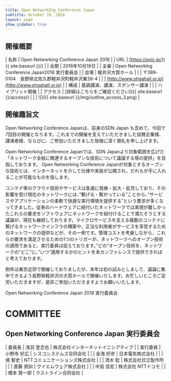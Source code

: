 ```yaml
---
title: Open NetworkIng Conference Japan
subtitle: October 19, 2018
layout: page
show_sidebar: true
---
```

## 開催概要

| 名称     | Open Networking Conference Japan 2018 |
| URL      | [https://onic.jp/]( {{ site.baseurl }}/) |
| 会期     | 2018年10月19日 |
| 主催     | Open Networking Conference Japan2018 実行委員会 |
| 会場     | 軽井沢大賀ホール |
|          | 〒389-0104　長野県北佐久郡軽井沢町軽井沢東28-4 |
|          | [http://www.ohgahall.or.jp](http://www.ohgahall.or.jp) |
| 構成     | 基調講演、講演、スポンサー講演 |
|          | ハイブリット開催 |
| アクセス | [詳細はこちらをご確認ください]({{ site.baseurl }}/access/) | 
|          | ![]({{ site.baseurl }}/img/outline_access_3.png) |

## 開催趣旨文
Open Networking Conference Japanは、前身のSDN Japan も含めて、今回で7回目の開催となります。これまでの開催を支えていただきました協賛企業様、講演者様、ならびに、ご参加いただきました皆様に深く御礼を申し上げます。

Open Networking Conference Japanでは、SDN Japanより対象範囲を広げた「ネットワーク全般に関連するオープンな技術について議論する場の提供」を目指しております。 Open Networking Conference Japanが対象とするオープンな技術とは、インターネットを介して仕様や実装が公開され、だれもが手に入れることが可能なものを指します。

コンテナ等のクラウド技術やサービスは急速に発展・拡大・拡充しており、その影響を受け現在のネットワークには、”繋げる・繋がっている”ことから、”サービスやアプリケーションの柔軟で快適な実行環境を提供する”という要求が多くなってきました。従来のハードウェアに紐付いたネットワークでは実現が難しかったこれらの要求をソフトウェアにネットワークを紐付けることで満たそうとする議論が、現在も継続しております。マイクロサービスを支える複数のコンテナに繋げるネットワークインフラの構築や、正当な利用者がサービスを享受するためのネットワークの提供などが、その一例です。管理コストを考慮しながら、これらの要求を満足させるための1つのトリガーが、ネットワークへのオープン技術の適用であると、実行委員は捉えております。”どの”オープン技術を、ネットワークの”どこ”に、”いつ”適用するかのヒントを本カンファレンスで提供できればと考えております。

例年は東京近郊で開催しておりましたが、本年は初の試みとしまして、議論に集中できるよう長野県軽井沢の大賀ホールで開催いたします。お忙しいところご足労いただきますが、是非ご参加いただきますようお願いいたします。

Open Networking Conference Japan 2018 実行委員会

# COMMITTEE

## Open Networking Conference Japan 実行委員会

| 委員長    | 浅羽 登志也 | 株式会社インターネットイニシアティブ |
| 実行委員   | 小野寺 好広  | シスコシステムズ合同会社 |
|          | 金海 好彦 | 日本電気株式会社 |
|          | 境 智史 | NTTコミュニケーションズ株式会社 |
|          | 清水 聡 | 株式会社日立製作所 |
|          | 進藤 資訓 | ヴイエムウェア株式会社 |
|          | 中島 佳宏 | 株式会社 NTTドコモ |
|          | 橋本 賢一郎 | ラストライン合同会社 |